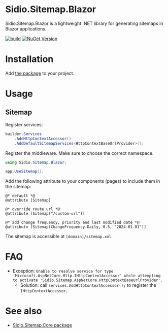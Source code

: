# Sidio.Sitemap.Blazor
Sidio.Sitemap.Blazor is a lightweight .NET library for generating sitemaps in Blazor applications.

[![build](https://github.com/marthijn/Sidio.Sitemap.Blazor/actions/workflows/build.yml/badge.svg)](https://github.com/marthijn/Sidio.Sitemap.Blazor/actions/workflows/build.yml)
[![NuGet Version](https://img.shields.io/nuget/v/Sidio.Sitemap.Blazor)](https://www.nuget.org/packages/Sidio.Sitemap.Blazor/)

# Installation

Add [the package](https://www.nuget.org/packages/Sidio.Sitemap.Blazor/) to your project.

# Usage
## Sitemap

Register services:
```csharp
builder.Services
    .AddHttpContextAccessor()
    .AddDefaultSitemapServices<HttpContextBaseUrlProvider>();
```

Register the middleware. Make sure to choose the correct namespace.
```csharp
using Sidio.Sitemap.Blazor;

app.UseSitemap();
```

Add the following attribute to your components (pages) to include them in the sitemap:
```cshtml
@* default *@
@attribute [Sitemap]

@* override route url *@
@attribute [Sitemap("/custom-url")]

@* add change frequency, priority and last modified date *@
@attribute [Sitemap(ChangeFrequency.Daily, 0.5, "2024-01-01")]
```

The sitemap is accessible at `[domain]/sitemap.xml`.

# FAQ

* Exception: `Unable to resolve service for type 'Microsoft.AspNetCore.Http.IHttpContextAccessor' while attempting to activate 'Sidio.Sitemap.AspNetCore.HttpContextBaseUrlProvider'.`
    * Solution: call `services.AddHttpContextAccessor();` to register the `IHttpContextAccessor`.

# See also
* [Sidio.Sitemap.Core package](https://github.com/marthijn/Sidio.Sitemap.Core)